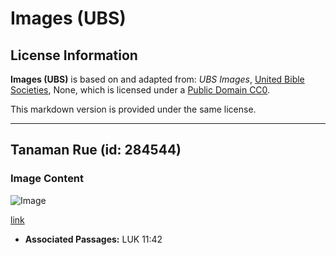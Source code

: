 # Images (UBS)

## License Information

**Images (UBS)** is based on and adapted from: _UBS Images_, [United Bible Societies](https://unitedbiblesocieties.org/), None, which is licensed under a [Public Domain CC0](https://creativecommons.org/public-domain/cc0/).

This markdown version is provided under the same license.



--------------------------------

## Tanaman Rue (id: 284544)

### Image Content

![Image](https://cdn.aquifer.bible/aquifer-content/resources/Media/WEB-0775_rue_plant.jpg)

[link](https://cdn.aquifer.bible/aquifer-content/resources/Media/WEB-0775_rue_plant.jpg)

* **Associated Passages:** LUK 11:42

